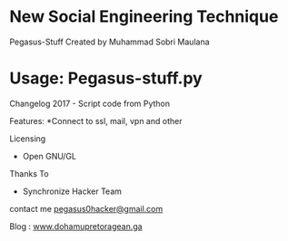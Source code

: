 
New Social Engineering Technique
===========================================

Pegasus-Stuff
  Created by Muhammad Sobri Maulana

   
Usage: Pegasus-stuff.py <host> <to> <file>
======================
Changelog
2017 - Script code from Python

Features:
*Connect to ssl, mail, vpn and other

Licensing
* Open GNU/GL

Thanks To
* Synchronize Hacker Team

contact me
pegasus0hacker@gmail.com

Blog : www.dohamupretoragean.ga
